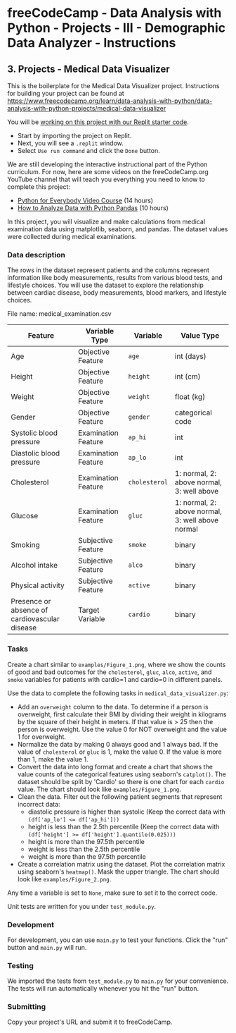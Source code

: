 # freeCodeCamp - Data Analysis with Python - Projects - III - Demographic Data Analyzer - Instructions


## 3. Projects - Medical Data Visualizer

This is the boilerplate for the Medical Data Visualizer project. Instructions for building your project can be found at https://www.freecodecamp.org/learn/data-analysis-with-python/data-analysis-with-python-projects/medical-data-visualizer

You will be [working on this project with our Replit starter code](https://replit.com/github/freeCodeCamp/boilerplate-medical-data-visualizer).

  *  Start by importing the project on Replit.
  *  Next, you will see a `.replit` window.
  *  Select `Use run command` and click the `Done` button.

We are still developing the interactive instructional part of the Python curriculum. For now, here are some videos on the freeCodeCamp.org YouTube channel that will teach you everything you need to know to complete this project:

  *  [Python for Everybody Video Course](https://www.freecodecamp.org/news/python-for-everybody/) (14 hours)
  *  [How to Analyze Data with Python Pandas](https://www.freecodecamp.org/news/how-to-analyze-data-with-python-pandas/) (10 hours)

In this project, you will visualize and make calculations from medical examination data using matplotlib, seaborn, and pandas. The dataset values were collected during medical examinations.

### Data description

The rows in the dataset represent patients and the columns represent information like body measurements, results from various blood tests, and lifestyle choices. You will use the dataset to explore the relationship between cardiac disease, body measurements, blood markers, and lifestyle choices.

File name: medical_examination.csv

| Feature 	| Variable Type 	| Variable 	| Value Type |
| ------------- | --------------------- | ------------- | ---------- |
| Age 	        | Objective Feature 	| `age` 	| int (days) |
| Height 	| Objective Feature 	| `height` 	| int (cm)   |
| Weight 	| Objective Feature 	| `weight` 	| float (kg) |
| Gender 	| Objective Feature 	| `gender` 	| categorical code |
| Systolic blood pressure 	| Examination Feature 	| `ap_hi` 	| int |
| Diastolic blood pressure 	| Examination Feature 	| `ap_lo` 	| int |
| Cholesterol 	|Examination Feature 	| `cholesterol` | 1: normal, 2: above normal, 3: well above | normal |
| Glucose 	|Examination Feature 	| `gluc` 	| 1: normal, 2: above normal, 3: well above normal |
| Smoking 	|Subjective Feature 	| `smoke` 	| binary     |
| Alcohol intake 	|Subjective Feature 	| `alco` 	| binary     |
| Physical activity 	|Subjective Feature 	| `active` 	| binary     |
| Presence or absence of cardiovascular disease 	| Target Variable 	| `cardio` 	| binary     |

### Tasks

Create a chart similar to `examples/Figure_1.png`, where we show the counts of good and bad outcomes for the `cholesterol`, `gluc`, `alco`, `active`, and `smoke` variables for patients with cardio=1 and cardio=0 in different panels.

Use the data to complete the following tasks in `medical_data_visualizer.py`:

  *  Add an `overweight` column to the data. To determine if a person is overweight, first calculate their BMI by dividing their weight in kilograms by the square of their height in meters. If that value is > 25 then the person is overweight. Use the value 0 for NOT overweight and the value 1 for overweight.
  *  Normalize the data by making 0 always good and 1 always bad. If the value of `cholesterol` or `gluc` is 1, make the value 0. If the value is more than 1, make the value 1.
  *  Convert the data into long format and create a chart that shows the value counts of the categorical features using seaborn's `catplot()`. The dataset should be split by 'Cardio' so there is one chart for each `cardio` value. The chart should look like `examples/Figure_1.png`.
  *  Clean the data. Filter out the following patient segments that represent incorrect data:
      *  diastolic pressure is higher than systolic (Keep the correct data with `(df['ap_lo'] <= df['ap_hi']))`
      *  height is less than the 2.5th percentile (Keep the correct data with `(df['height'] >= df['height'].quantile(0.025)))`
      *  height is more than the 97.5th percentile
      *  weight is less than the 2.5th percentile
      *  weight is more than the 97.5th percentile
  *  Create a correlation matrix using the dataset. Plot the correlation matrix using seaborn's `heatmap()`. Mask the upper triangle. The chart should look like `examples/Figure_2.png`.

Any time a variable is set to `None`, make sure to set it to the correct code.

Unit tests are written for you under `test_module.py`.

### Development

For development, you can use `main.py` to test your functions. Click the "run" button and `main.py` will run.

### Testing

We imported the tests from `test_module.py` to `main.py` for your convenience. The tests will run automatically whenever you hit the "run" button.

### Submitting

Copy your project's URL and submit it to freeCodeCamp.
